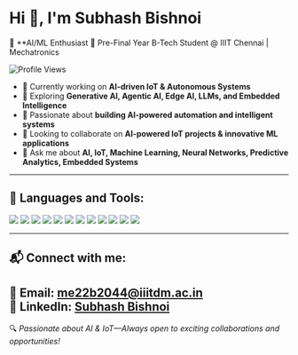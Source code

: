 
# Hi 👋, I'm Subhash Bishnoi

🔹 **AI/ML Enthusiast
📍 Pre-Final Year B-Tech Student @ IIIT Chennai | Mechatronics

 ![Profile Views](https://komarev.com/ghpvc/?username=Subhashbisnoi&label=Profile%20Views&color=blue&style=flat) 
- 🔭 Currently working on **AI-driven IoT & Autonomous Systems**  
- 🌱 Exploring **Generative AI, Agentic AI, Edge AI, LLMs, and Embedded Intelligence**  
- 🤖 Passionate about **building AI-powered automation and intelligent systems**  
- 🤝 Looking to collaborate on **AI-powered IoT projects & innovative ML applications**  
- 💬 Ask me about **AI, IoT, Machine Learning, Neural Networks, Predictive Analytics, Embedded Systems**    

---

## 🚀 Languages and Tools:

<p align="left">
  <img src="https://img.shields.io/badge/Python-3776AB?style=for-the-badge&logo=python&logoColor=white" />
  <img src="https://img.shields.io/badge/MySQL-4479A1?style=for-the-badge&logo=mysql&logoColor=white" />
  <img src="https://img.shields.io/badge/TensorFlow-FF6F00?style=for-the-badge&logo=tensorflow&logoColor=white" />
  <img src="https://img.shields.io/badge/PyTorch-EE4C2C?style=for-the-badge&logo=pytorch&logoColor=white" />
  <img src="https://img.shields.io/badge/NLTK-026D3A?style=for-the-badge&logo=python&logoColor=white" />
  <img src="https://img.shields.io/badge/LangChain-764ABC?style=for-the-badge&logo=python&logoColor=white" />
  <img src="https://img.shields.io/badge/OpenAI-412991?style=for-the-badge&logo=openai&logoColor=white" />
  <img src="https://img.shields.io/badge/Neo4J-008CC1?style=for-the-badge&logo=neo4j&logoColor=white" />
  <img src="https://img.shields.io/badge/Power%20BI-F2C811?style=for-the-badge&logo=powerbi&logoColor=black" />
  <img src="https://img.shields.io/badge/Tableau-E97627?style=for-the-badge&logo=tableau&logoColor=white" />
  <img src="https://img.shields.io/badge/Flask-000000?style=for-the-badge&logo=flask&logoColor=white" />
  <img src="https://img.shields.io/badge/C-00599C?style=for-the-badge&logo=c&logoColor=white" />
</p>

---


## 📬 Connect with me:

📧 **Email:** me22b2044@iiitdm.ac.in  
💼 **LinkedIn:** [Subhash Bishnoi](https://www.linkedin.com/in/subhash-bishnoi-a068a42b1/)  
---

🔍 *Passionate about AI & IoT—Always open to exciting collaborations and opportunities!*

